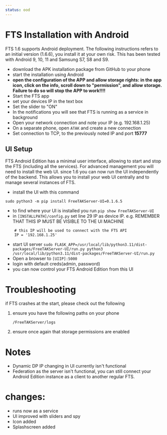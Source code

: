 ```yaml
---
status: ood
---
```


# FTS Installation with Android
FTS 1.6 supports Android deployment.
The following instructions refers to an initial version (1.6.6),
you install it at your own risk.
This has been tested with Android 9, 10, 11 and Samsung S7, S8 and S9.

- download the APK installation package from GitHub to  your phone
- start the installation using Android
- **open the configuration of the APP and allow storage rights: in the app icon, click on the info, scroll down to "permission", and allow storage. Failure to do so will stop the APP to work!!!!**
- Start the FTS app
- set your devices IP in the text box
- Set the slider to "ON"
- In the notifications you will see that FTS is running as a service in background
- Open your network connection and note your IP (e.g. 192.168.1.25)
- On a separate phone, open `ATAK` and create a new connection
- Set  connection to TCP, to the previously noted IP and port **15777**

## UI Setup
FTS  Android Edition has a minimal user interface,
allowing to start and stop the FTS (including all the services).
For advanced management you will need to install the web UI.
since 1.6 you can now run the UI independently of the backend.
This allows you to install your web UI centrally and to manage several instances of FTS.

- install the UI with this command
```
sudo python3 -m pip install FreeTAKServer-UI=0.1.6.5
```
- to find where your UI is installed you run
```pip show FreeTAKServer-UI```
- in `[INSTALLPATH]/config.py`  set line 29 IP as device IP. e.g. REMEMBER THAT THIS IP MUST BE VISIBLE TO THE UI MACHINE
```
    # this IP will be used to connect with the FTS API
    IP = '192.168.1.25'
```
- start UI server
```sudo FLASK_APP=/usr/local/lib/python3.11/dist-packages/FreeTAKServer-UI/run.py python3 /usr/local/lib/python3.11/dist-packages/FreeTAKServer-UI/run.py```
- Open a browser to `[UIIP]:5000`
- login with default creds(admin, password)
- you can now control your FTS Android Edition from this UI 


# Troubleshooting
if FTS crashes at the start, please check out the following

1. ensure you have the following paths on your phone
    ```/FreeTAKServer/certs/ClientPackages
    /FreeTAKServer/logs
    ```
2. ensure once again that storage permissions are enabled

# Notes
* Dynamic DP IP changing in UI currently isn't functional
* Federation as the server isn't functional,
  you can still connect your Android Edition instance as a client to another regular FTS.  

# changes:
- runs now as a service
- UI improved with sliders and spy
- Icon added
- Splashscreen added
